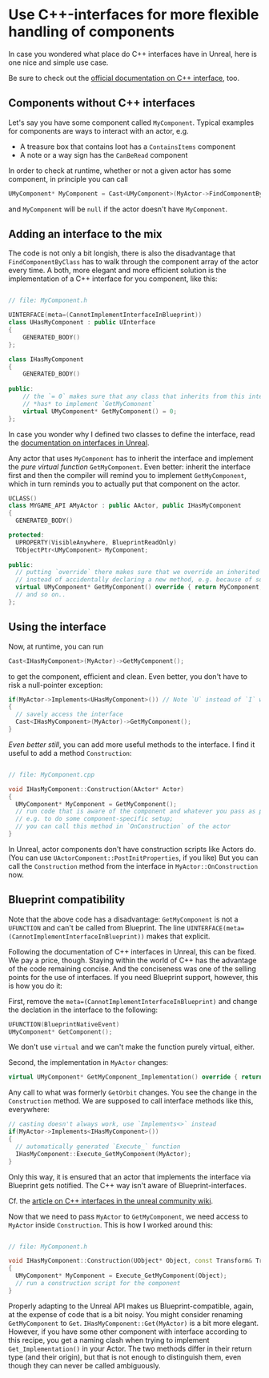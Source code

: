 # Use C++-interfaces for more flexible handling of components

In case you wondered what place do C++ interfaces have in Unreal,
here is one nice and simple use case.

Be sure to check out the [official documentation on C++ interface](https://docs.unrealengine.com/5.0/en-US/interfaces-in-unreal-engine/), too.

## Components without C++ interfaces

Let's say you have some component called `MyComponent`.
Typical examples for components are ways to interact with an actor, e.g.

* A treasure box that contains loot has a `ContainsItems` component
* A note or a way sign has the `CanBeRead` component

In order to check at runtime, whether or not a given actor has some component,
in principle you can call

```cpp
UMyComponent* MyComponent = Cast<UMyComponent>(MyActor->FindComponentByClass(MyComponent::StaticClass()));
```

and `MyComponent` will be `null` if the actor doesn't have `MyComponent`.

## Adding an interface to the mix

The code is not only a bit longish,
there is also the disadvantage that `FindComponentByClass` has to walk through the component array of the actor every time.
A both, more elegant and more efficient solution is the implementation of a C++ interface for you component, like this:

```cpp

// file: MyComponent.h

UINTERFACE(meta=(CannotImplementInterfaceInBlueprint))
class UHasMyComponent : public UInterface
{
    GENERATED_BODY()
};

class IHasMyComponent
{
    GENERATED_BODY()
    
public:
    // the `= 0` makes sure that any class that inherits from this interface
    // *has* to implement `GetMyComonent`
    virtual UMyComponent* GetMyComponent() = 0;
};
```

In case you wonder why I defined two classes to define the interface, read the [documentation on interfaces in Unreal](https://docs.unrealengine.com/5.0/en-US/interfaces-in-unreal-engine/).

Any actor that uses `MyComponent` has to inherit the interface and implement the *pure virtual function* `GetMyComponent`.
Even better: inherit the interface first and then the compiler will remind you to implement `GetMyComponent`, 
which in turn reminds you to actually put that component on the actor.

```cpp
UCLASS()
class MYGAME_API AMyActor : public AActor, public IHasMyComponent
{
  GENERATED_BODY()

protected:
  UPROPERTY(VisibleAnywhere, BlueprintReadOnly)
  TObjectPtr<UMyComponent> MyComponent;
  
public:
  // putting `override` there makes sure that we override an inherited method
  // instead of accidentally declaring a new method, e.g. because of some typo
  virtual UMyComponent* GetMyComponent() override { return MyComponent; }
  // and so on..
};
```

## Using the interface

Now, at runtime, you can run

```cpp
Cast<IHasMyComponent>(MyActor)->GetMyComponent();
```

to get the component, efficient and clean.
Even better, you don't have to risk a null-pointer exception:

```cpp
if(MyActor->Implements<UHasMyComponent>()) // Note `U` instead of `I` when using `Implements` like this!
{
  // savely access the interface
  Cast<IHasMyComponent>(MyActor)->GetMyComponent();
}
```

*Even better still*, you can add more useful methods to the interface.
I find it useful to add a method `Construction`:

```cpp

// file: MyComponent.cpp

void IHasMyComponent::Construction(AActor* Actor)
{
  UMyComponent* MyComponent = GetMyComponent();
  // run code that is aware of the component and whatever you pass as parameter
  // e.g. to do some component-specific setup;
  // you can call this method in `OnConstruction` of the actor
}
```

In Unreal, actor components don't have construction scripts like Actors do.
(You can use `UActorComponent::PostInitProperties`,  if you like)
But you can call the `Construction` method from the interface in `MyActor::OnConstruction` now.

## Blueprint compatibility

Note that the above code has a disadvantage:
`GetMyComponent` is not a `UFUNCTION` and can't be called from Blueprint.
The line `UINTERFACE(meta=(CannotImplementInterfaceInBlueprint))` makes that explicit.

Following the documentation of C++ interfaces in Unreal, this can be fixed.
We pay a price, though.
Staying within the world of C++ has the advantage of the code remaining concise.
And the conciseness was one of the selling points for the use of interfaces.
If you need Blueprint support, however, this is how you do it:

First, remove the `meta=(CannotImplementInterfaceInBlueprint)` and change the declation in the interface to  the following:

```cpp
UFUNCTION(BlueprintNativeEvent)
UMyComponent* GetComponent();
```

We don't use `virtual` and we can't make the function purely virtual, either.

Second, the implementation in `MyActor` changes:

```cpp
virtual UMyComponent* GetMyComponent_Implementation() override { return MyComponent; }
```

Any call to what was formerly `GetOrbit` changes.
You see the change in the `Construction` method.
We are supposed to call interface methods like this, everywhere:

```cpp
// casting doesn't always work, use `Implements<>` instead
if(MyActor->Implements<IHasMyComponent>())
{
  // automatically generated `Execute_` function
  IHasMyComponent::Execute_GetMyComponent(MyActor);
}
```

Only this way, it is ensured that an actor that implements the interface via Blueprint gets notified.
The C++ way isn't aware of Blueprint-interfaces.

Cf. the [article on C++ interfaces in the unreal community wiki](https://unrealcommunity.wiki/interfaces-in-cpp-tjd0j1kk).

Now that we need to pass `MyActor` to `GetMyComponent`, we need access to `MyActor` inside `Construction`.
This is how I worked around this:

```cpp

// file: MyComponent.h

void IHasMyComponent::Construction(UObject* Object, const Transform& Transform)
{
  UMyComponent* MyComponent = Execute_GetMyComponent(Object);
  // run a construction script for the component
}
```

Properly adapting to the Unreal API makes us Blueprint-compatible, again, at the expense of code that is a bit noisy.
You might consider renaming `GetMyComponent` to `Get`.
`IHasMyComponent::Get(MyActor)` is a bit more elegant.
However, if you have some other component with interface according to this recipe,
you get a naming clash when trying to implement `Get_Implementation()` in your Actor.
The two methods differ in their return type (and their origin), but that is not enough to distinguish them,
even though they can never be called ambiguously.
